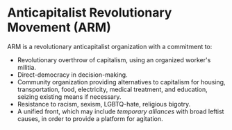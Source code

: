 # Anticapitalist Revolutionary Movement (ARM)

ARM is a revolutionary anticapitalist organization with a commitment to:
- Revolutionary overthrow of capitalism, using an organized worker's militia.
- Direct-democracy in decision-making.
- Community organization providing alternatives to capitalism for housing, transportation, food, electricity, medical treatment, and education, seizing existing means if necessary.
- Resistance to racism, sexism, LGBTQ-hate, religious bigotry.
- A unified front, which may include *temporary alliances* with broad leftist causes, in order to provide a platform for agitation.